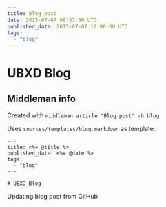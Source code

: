 ```yaml
---
title: Blog post
date: 2015-07-07 08:57:56 UTC
published_date: 2015-07-07 12:00:00 UTC
tags:
  - "blog"
---
```


# UBXD Blog

## Middleman info

Created with `middleman article "Blog post" -b blog`

Uses `sources/templates/blog.markdown` as template:

```
---
title: <%= @title %>
published_date: <%= @date %>
tags:
  - "blog"
---

# UBXD Blog
```

Updating blog post from GitHub
